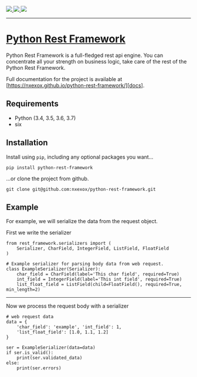 <p class="badges">
    <a href="https://pypi.org/project/Python-Rest-Framework/">
        <img src="https://img.shields.io/pypi/v/python-rest-framework.svg" class="status-badge">
    </a>
    <a href="https://travis-ci.org/nxexox/python-rest-framework?branch=master">
        <img src="https://travis-ci.org/nxexox/python-rest-framework.svg?branch=master" class="status-badge">
    </a>
    <a href="https://codecov.io/gh/nxexox/python-rest-framework">
        <img src="https://codecov.io/gh/nxexox/python-rest-framework/branch/master/graph/badge.svg" class="status-badge">
    </a>
</p>

---

# [Python Rest Framework][repo]

Python Rest Framework is a full-fledged rest api engine.
You can concentrate all your strength on business logic, take care of the rest of the Python Rest Framework.

Full documentation for the project is available at [https://nxexox.github.io/python-rest-framework/][docs].

## Requirements

* Python (3.4, 3.5, 3.6, 3.7)
* six

## Installation

Install using `pip`, including any optional packages you want...

    pip install python-rest-framework

...or clone the project from github.

    git clone git@github.com:nxexox/python-rest-framework.git


## Example

For example, we will serialize the data from the request object.

First we write the serializer

    from rest_framework.serializers import (
        Serializer, CharField, IntegerField, ListField, FloatField
    )

    # Example serializer for parsing body data from web request.
    class ExampleSerializer(Serializer):
        char_field = CharField(label='This char field', required=True)
        int_field = IntegerField(label='This int field', required=True)
        list_float_field = ListField(child=FloatField(), required=True, min_length=2)

---

Now we process the request body with a serializer

    # web request data
    data = {
        'char_field': 'example', 'int_field': 1,
        'list_float_field': [1.0, 1.1, 1.2]
    }

    ser = ExampleSerializer(data=data)
    if ser.is_valid():
        print(ser.validated_data)
    else:
        print(ser.errors)

[repo]: https://github.com/nxexox/python-rest-framework/
